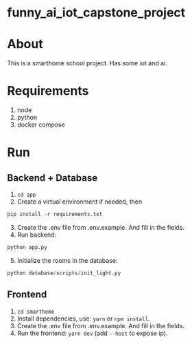 # funny_ai_iot_capstone_project

# About
This is a smarthome school project. Has some iot and ai.
# Requirements

1. node
2. python
3. docker compose

# Run
## Backend + Database
1. `cd app`
2. Create a virtual environment if needed, then
```python
pip install -r requirements.txt
```
3. Create the .env file from .env.example. And fill in the fields.
4. Run backend:
```python
python app.py
```
5. Initialize the rooms in the database:
```python
python database/scripts/init_light.py
```
## Frontend
1. `cd smarthome`
2. Install dependencies, use: `yarn` or `npm install`.
3. Create the .env file from .env.example. And fill in the fields.
4. Run the frontend: `yarn dev` (add `--host` to expose ip).
